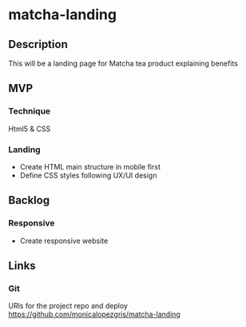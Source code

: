# matcha-landing

## Description
This will be a landing page for Matcha tea product explaining benefits

## MVP
### Technique
Html5 & CSS

### Landing
* Create HTML main structure in mobile first
* Define CSS styles following UX/UI design

## Backlog
### Responsive
* Create responsive website

## Links

### Git
URls for the project repo and deploy
https://github.com/monicalopezgris/matcha-landing
